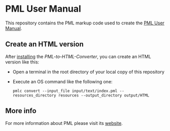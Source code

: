 # PML User Manual

This repository contains the PML markup code used to create the [PML User Manual](https://www.pml-lang.dev/docs/user_manual/index.html).

## Create an HTML version

After [installing](https://www.pml-lang.dev/downloads/install.html) the _PML-to-HTML-Converter_, you can create an HTML version like this:
- Open a terminal in the root directory of your local copy of this repository
- Execute an OS command like the following one:
  
  `pmlc convert --input_file input/text/index.pml --resources_directory resources --output_directory output/HTML`

## More info

For more information about PML please visit its [website](https://www.pml-lang.dev).